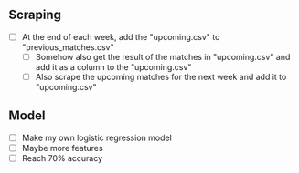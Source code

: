 ## Scraping

- [ ] At the end of each week, add the "upcoming.csv" to "previous_matches.csv"
    - [ ] Somehow also get the result of the matches in "upcoming.csv" and add it as a column to the "upcoming.csv"
    - [ ] Also scrape the upcoming matches for the next week and add it to "upcoming.csv"

## Model

- [ ] Make my own logistic regression model
- [ ] Maybe more features
- [ ] Reach 70% accuracy
